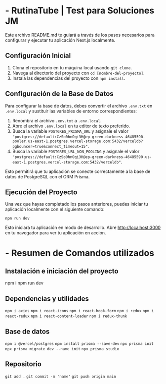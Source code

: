 # - RutinaTube | Test para Soluciones JM

Este archivo README.md te guiará a través de los pasos necesarios para configurar y ejecutar tu aplicación Next.js localmente.

## Configuración Inicial

1. Clona el repositorio en tu máquina local usando `git clone`.
2. Navega al directorio del proyecto con `cd [nombre-del-proyecto]`.
3. Instala las dependencias del proyecto con `npm install`.

## Configuración de la Base de Datos

Para configurar la base de datos, debes convertir el archivo `.env.txt` en `.env.local` y sustituir las variables de entorno correspondientes:

1. Renombra el archivo `.env.txt` a `.env.local`.
2. Abre el archivo `.env.local` en tu editor de texto preferido.
3. Busca la variable `POSTGRES_PRISMA_URL` y asígnale el valor `"postgres://default:CzSo0hnOqi3H@ep-green-darkness-46485590-pooler.us-east-1.postgres.vercel-storage.com:5432/verceldb?pgbouncer=true&connect_timeout=15"`.
4. Busca la variable `POSTGRES_URL_NON_POOLING` y asígnale el valor `"postgres://default:CzSo0hnOqi3H@ep-green-darkness-46485590.us-east-1.postgres.vercel-storage.com:5432/verceldb"`.

Esto permitirá que tu aplicación se conecte correctamente a la base de datos de PostgreSQL con el ORM Prisma.

## Ejecución del Proyecto

Una vez que hayas completado los pasos anteriores, puedes iniciar tu aplicación localmente con el siguiente comando:

```
npm run dev
```

Esto iniciará tu aplicación en modo de desarrollo. Abre [http://localhost:3000](http://localhost:3000) en tu navegador para ver tu aplicación en acción.



# - Resumen de Comandos utilizados

## Instalación e iniciación del proyecto
npm i
npm run dev

## Dependencias y utilidades
`npm i axios`
`npm i react-icons`
`npm i react-hook-form`
`npm i redux`
`npm i react-redux`
`npm i react-content-loader`
`npm i redux-thunk`

## Base de datos
`npm i @vercel/postgres`
`npm install prisma --save-dev`
`npx prisma init`
`npx prisma migrate dev --name init`
`npx prisma studio`

## Repositorio
`git add .`
`git commit -m 'name'`
`git push origin main`
